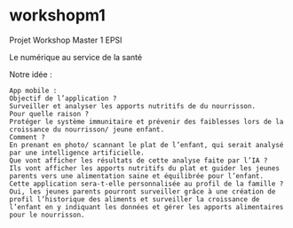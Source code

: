 # workshopm1

Projet Workshop Master 1 EPSI

Le numérique au service de la santé 

Notre idée : 

    App mobile : 
    Objectif de l’application ? 
    Surveiller et analyser les apports nutritifs de du nourrisson. 
    Pour quelle raison ? 
    Protéger le système immunitaire et prévenir des faiblesses lors de la croissance du nourrisson/ jeune enfant.  
    Comment ? 
    En prenant en photo/ scannant le plat de l’enfant, qui serait analysé par une intelligence artificielle. 
    Que vont afficher les résultats de cette analyse faite par l’IA ? 
    Ils vont afficher les apports nutritifs du plat et guider les jeunes parents vers une alimentation saine et équilibrée pour l’enfant. 
    Cette application sera-t-elle personnalisée au profil de la famille ? 
    Oui, les jeunes parents pourront surveiller grâce à une création de profil l’historique des aliments et surveiller la croissance de l’enfant en y indiquant les données et gérer les apports alimentaires pour le nourrisson. 
